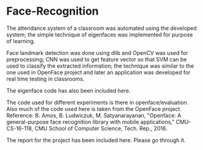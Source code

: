 # Face-Recognition
The attendance system of a classroom was automated using the developed system; the simple technique of eigenfaces was implemented for purpose of learning.

Face landmark detection was done using dlib and OpenCV was used for preprocessing; CNN was used to get feature vector so that SVM can be used to classify the extracted information; the technique was similar to the one used in OpenFace project and later an application was developed for real time testing in classrooms.

The eigenface code has also been included here.

The code used for different experiments is there in openface/evaluation. Also much of the code used here is taken from the OpenFace project. Reference: B. Amos, B. Ludwiczuk, M. Satyanarayanan, "Openface: A general-purpose face recognition library with mobile applications," CMU-CS-16-118, CMU School of Computer Science, Tech. Rep., 2016.

The report for the project has been included here. Please go through it.
